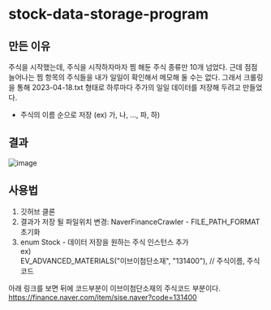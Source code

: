 # stock-data-storage-program

## 만든 이유
주식을 시작했는데, 주식을 시작하자마자 찜 해둔 주식 종류만 10개 넘었다. 근데 점점 늘어나는 찜 항목의 주식들을 내가 일일이 확인해서 메모해 둘 수는 없다.
그래서 크롤링을 통해 2023-04-18.txt 형태로 하루마다 주가의 일일 데이터를 저장해 두려고 만들었다.   
- 주식의 이름 순으로 저장 (ex) 가, 나, ..., 파, 하)
   

## 결과
![image](https://user-images.githubusercontent.com/64322765/232842136-b42f8e1a-b482-4591-b34a-03377bd5b6d5.png)  

## 사용법
1. 깃허브 클론
2. 결과가 저장 될 파일위치 변경: NaverFinanceCrawler - FILE_PATH_FORMAT 초기화
3. enum Stock - 데이터 저장을 원하는 주식 인스턴스 추가                    
ex)   
EV_ADVANCED_MATERIALS("이브이첨단소재", "131400"), // 주식이름, 주식코드
  
아래 링크를 보면 뒤에 코드부분이 이브이첨단소재의 주식코드 부분이다.   
https://finance.naver.com/item/sise.naver?code=131400 
